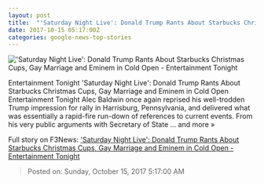 ```yaml
---
layout: post
title:  "'Saturday Night Live': Donald Trump Rants About Starbucks Christmas Cups, Gay Marriage and Eminem in Cold Open - Entertainment Tonight"
date: 2017-10-15 05:17:00Z
categories: google-news-top-stories
---
```


!['Saturday Night Live': Donald Trump Rants About Starbucks Christmas Cups, Gay Marriage and Eminem in Cold Open - Entertainment Tonight](http://www.etonline.com/sites/default/files/styles/max_1280x720/public/images/2017-10/alec_baldwin_donald_trump_snl_101417.jpg?itok=IzJ5KnSf)

Entertainment Tonight 'Saturday Night Live': Donald Trump Rants About Starbucks Christmas Cups, Gay Marriage and Eminem in Cold Open Entertainment Tonight Alec Baldwin once again reprised his well-trodden Trump impression for rally in Harrisburg, Pennsylvania, and delivered what was essentially a rapid-fire run-down of references to current events. From his very public arguments with Secretary of State ... and more »


Full story on F3News: ['Saturday Night Live': Donald Trump Rants About Starbucks Christmas Cups, Gay Marriage and Eminem in Cold Open - Entertainment Tonight](http://www.f3nws.com/n/v2KSyF)

> Posted on: Sunday, October 15, 2017 5:17:00 AM
